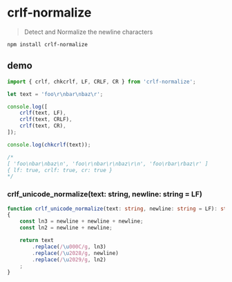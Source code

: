 # crlf-normalize

> Detect and Normalize the newline characters

`npm install crlf-normalize`

## demo

```ts
import { crlf, chkcrlf, LF, CRLF, CR } from 'crlf-normalize';

let text = 'foo\r\nbar\nbaz\r';

console.log([
	crlf(text, LF),
	crlf(text, CRLF),
	crlf(text, CR),
]);

console.log(chkcrlf(text));

/*
[ 'foo\nbar\nbaz\n', 'foo\r\nbar\r\nbaz\r\n', 'foo\rbar\rbaz\r' ]
{ lf: true, crlf: true, cr: true }
*/
```

### crlf_unicode_normalize(text: string, newline: string = LF)

```ts
function crlf_unicode_normalize(text: string, newline: string = LF): string
{
	const ln3 = newline + newline + newline;
	const ln2 = newline + newline;

	return text
		.replace(/\u000C/g, ln3)
		.replace(/\u2028/g, newline)
		.replace(/\u2029/g, ln2)
	;
}
```
